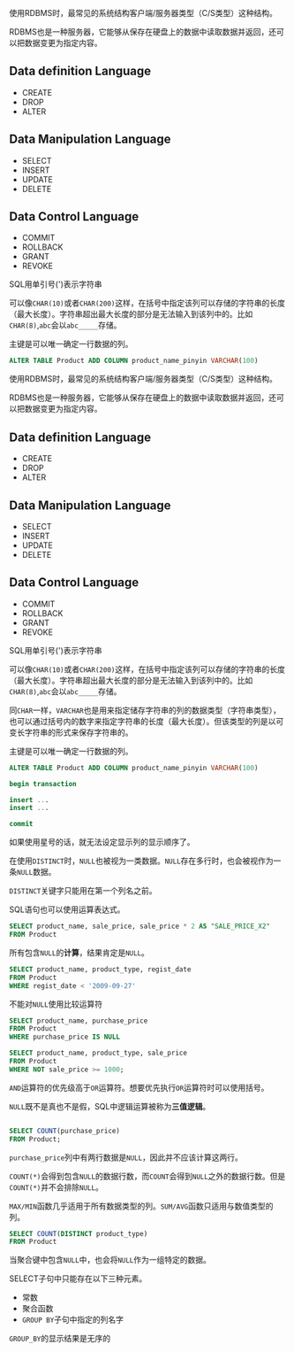 使用RDBMS时，最常见的系统结构客户端/服务器类型（C/S类型）这种结构。

RDBMS也是一种服务器，它能够从保存在硬盘上的数据中读取数据并返回，还可以把数据变更为指定内容。

## Data definition Language

- CREATE
- DROP
- ALTER

## Data Manipulation Language

- SELECT
- INSERT
- UPDATE
- DELETE

## Data Control Language

- COMMIT
- ROLLBACK
- GRANT
- REVOKE

SQL用单引号(')表示字符串

可以像`CHAR(10)`或者`CHAR(200)`这样，在括号中指定该列可以存储的字符串的长度（最大长度）。字符串超出最大长度的部分是无法输入到该列中的。比如`CHAR(8)`,`abc`会以`abc_____`存储。

主键是可以唯一确定一行数据的列。

```sql
ALTER TABLE Product ADD COLUMN product_name_pinyin VARCHAR(100)
```

使用RDBMS时，最常见的系统结构客户端/服务器类型（C/S类型）这种结构。

RDBMS也是一种服务器，它能够从保存在硬盘上的数据中读取数据并返回，还可以把数据变更为指定内容。

## Data definition Language

- CREATE
- DROP
- ALTER

## Data Manipulation Language

- SELECT
- INSERT
- UPDATE
- DELETE

## Data Control Language

- COMMIT
- ROLLBACK
- GRANT
- REVOKE

SQL用单引号(')表示字符串

可以像`CHAR(10)`或者`CHAR(200)`这样，在括号中指定该列可以存储的字符串的长度（最大长度）。字符串超出最大长度的部分是无法输入到该列中的。比如`CHAR(8)`,`abc`会以`abc_____`存储。

同`CHAR`一样，`VARCHAR`也是用来指定储存字符串的列的数据类型（字符串类型），也可以通过括号内的数字来指定字符串的长度（最大长度）。但该类型的列是以可变长字符串的形式来保存字符串的。

主键是可以唯一确定一行数据的列。

```sql
ALTER TABLE Product ADD COLUMN product_name_pinyin VARCHAR(100)
```

```sql
begin transaction

insert ...
insert ...

commit
```

如果使用星号的话，就无法设定显示列的显示顺序了。

在使用`DISTINCT`时，`NULL`也被视为一类数据。`NULL`存在多行时，也会被视作为一条`NULL`数据。

`DISTINCT`关键字只能用在第一个列名之前。

SQL语句也可以使用运算表达式。

```sql
SELECT product_name, sale_price, sale_price * 2 AS "SALE_PRICE_X2"
FROM Product
```

所有包含`NULL`的**计算**，结果肯定是`NULL`。

```sql
SELECT product_name, product_type, regist_date
FROM Product
WHERE regist_date < '2009-09-27'
```

不能对`NULL`使用比较运算符

```sql
SELECT product_name, purchase_price
FROM Product
WHERE purchase_price IS NULL
```

```sql
SELECT product_name, product_type, sale_price
FROM Product
WHERE NOT sale_price >= 1000;
```

`AND`运算符的优先级高于`OR`运算符。想要优先执行`OR`运算符时可以使用括号。

`NULL`既不是真也不是假，SQL中逻辑运算被称为**三值逻辑**。

```sql

SELECT COUNT(purchase_price)
FROM Product;

```

`purchase_price`列中有两行数据是`NULL`，因此并不应该计算这两行。

`COUNT(*)`会得到包含`NULL`的数据行数，而`COUNT`会得到`NULL`之外的数据行数。但是`COUNT(*)`并不会排除`NULL`。

`MAX/MIN`函数几乎适用于所有数据类型的列。`SUM/AVG`函数只适用与数值类型的列。

```sql
SELECT COUNT(DISTINCT product_type)
FROM Product
```

当聚合键中包含`NULL`中，也会将`NULL`作为一组特定的数据。

SELECT子句中只能存在以下三种元素。

- 常数
- 聚合函数
- `GROUP BY`子句中指定的列名字

`GROUP_BY`的显示结果是无序的
